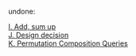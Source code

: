 undone:

[I. Add, sum up](https://codeforces.com/edu/course/3/lesson/10/4/practice/contest/324369/problem/I) \
[J. Design decision](https://codeforces.com/edu/course/3/lesson/10/4/practice/contest/324369/problem/J) \
[K. Permutation Composition Queries](https://codeforces.com/edu/course/3/lesson/10/4/practice/contest/324369/problem/K)